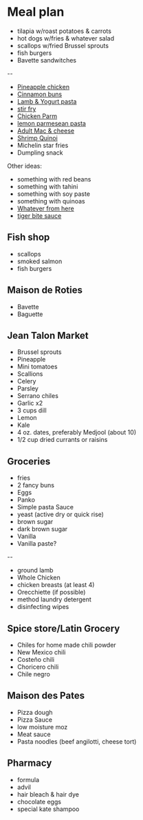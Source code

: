 # Meal plan

- tilapia w/roast potatoes & carrots
- hot dogs w/fries & whatever salad
- scallops w/fried Brussel sprouts
- fish burgers
- Bavette sandwitches

--

- [Pineapple chicken](https://www.bonappetit.com/recipe/pan-roasted-chicken-with-pineapple-chile-glaze)
- [Cinnamon buns](https://www.bonappetit.com/recipe/cinnamon-date-sticky-buns)
- [Lamb & Yogurt pasta](https://www.bonappetit.com/recipe/spiced-lamb-and-dill-yogurt-pasta)
- [stir fry](https://www.bonappetit.com/recipe/spicy-chicken-stir-fry-with-celery-and-peanuts)
- [Chicken Parm](https://www.bonappetit.com/recipe/bas-best-chicken-parm)
- [lemon parmesean pasta](https://www.bonappetit.com/recipe/pasta-with-brown-butter-whole-lemon-and-parmesan)
- [Adult Mac & cheese](https://www.bonappetit.com/recipe/adult-mac-and-cheese)
- [Shrimp Quinoi](https://www.bonappetit.com/story/indian-ish-shrimp-quinoa-pulao)
- Michelin star fries
- Dumpling snack

Other ideas:

- something with red beans
- something with tahini
- something with soy paste
- something with quinoas
- [Whatever from here](https://www.bonappetit.com/story/yia-vang-hmong-cuisine)
- [tiger bite sauce](https://www.bonappetit.com/recipe/tri-tip-steak-with-tiger-bite-sauce)

## Fish shop

- scallops
- smoked salmon
- fish burgers

## Maison de Roties

- Bavette
- Baguette

## Jean Talon Market

- Brussel sprouts
- Pineapple
- Mini tomatoes
- Scallions
- Celery
- Parsley
- Serrano chiles
- Garlic x2
- 3 cups dill
- Lemon
- Kale
- 4 oz. dates, preferably Medjool (about 10)
- 1/2 cup dried currants or raisins

## Groceries

- fries
- 2 fancy buns
- Eggs
- Panko
- Simple pasta Sauce
- yeast (active dry or quick rise)
- brown sugar
- dark brown sugar
- Vanilla
- Vanilla paste?

--

- ground lamb
- Whole Chicken
- chicken breasts (at least 4)
- Orecchiette (if possible)
- method laundry detergent
- disinfecting wipes

## Spice store/Latin Grocery

- Chiles for home made chili powder
- New Mexico chili
- Costeño chili
- Choricero chili
- Chile negro

## Maison des Pates

- Pizza dough
- Pizza Sauce
- low moisture moz
- Meat sauce
- Pasta noodles (beef angilotti, cheese tort)

## Pharmacy

- formula
- advil
- hair bleach & hair dye
- chocolate eggs
- special kate shampoo
